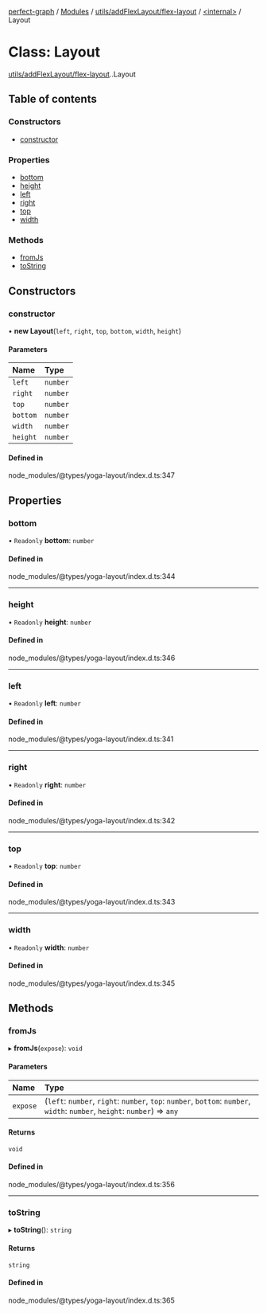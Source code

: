 [perfect-graph](../README.md) / [Modules](../modules.md) / [utils/addFlexLayout/flex-layout](../modules/utils_addFlexLayout_flex_layout.md) / [<internal\>](../modules/utils_addFlexLayout_flex_layout._internal_.md) / Layout

# Class: Layout

[utils/addFlexLayout/flex-layout](../modules/utils_addFlexLayout_flex_layout.md).[<internal>](../modules/utils_addFlexLayout_flex_layout._internal_.md).Layout

## Table of contents

### Constructors

- [constructor](utils_addFlexLayout_flex_layout._internal_.Layout.md#constructor)

### Properties

- [bottom](utils_addFlexLayout_flex_layout._internal_.Layout.md#bottom)
- [height](utils_addFlexLayout_flex_layout._internal_.Layout.md#height)
- [left](utils_addFlexLayout_flex_layout._internal_.Layout.md#left)
- [right](utils_addFlexLayout_flex_layout._internal_.Layout.md#right)
- [top](utils_addFlexLayout_flex_layout._internal_.Layout.md#top)
- [width](utils_addFlexLayout_flex_layout._internal_.Layout.md#width)

### Methods

- [fromJs](utils_addFlexLayout_flex_layout._internal_.Layout.md#fromjs)
- [toString](utils_addFlexLayout_flex_layout._internal_.Layout.md#tostring)

## Constructors

### constructor

• **new Layout**(`left`, `right`, `top`, `bottom`, `width`, `height`)

#### Parameters

| Name | Type |
| :------ | :------ |
| `left` | `number` |
| `right` | `number` |
| `top` | `number` |
| `bottom` | `number` |
| `width` | `number` |
| `height` | `number` |

#### Defined in

node_modules/@types/yoga-layout/index.d.ts:347

## Properties

### bottom

• `Readonly` **bottom**: `number`

#### Defined in

node_modules/@types/yoga-layout/index.d.ts:344

___

### height

• `Readonly` **height**: `number`

#### Defined in

node_modules/@types/yoga-layout/index.d.ts:346

___

### left

• `Readonly` **left**: `number`

#### Defined in

node_modules/@types/yoga-layout/index.d.ts:341

___

### right

• `Readonly` **right**: `number`

#### Defined in

node_modules/@types/yoga-layout/index.d.ts:342

___

### top

• `Readonly` **top**: `number`

#### Defined in

node_modules/@types/yoga-layout/index.d.ts:343

___

### width

• `Readonly` **width**: `number`

#### Defined in

node_modules/@types/yoga-layout/index.d.ts:345

## Methods

### fromJs

▸ **fromJs**(`expose`): `void`

#### Parameters

| Name | Type |
| :------ | :------ |
| `expose` | (`left`: `number`, `right`: `number`, `top`: `number`, `bottom`: `number`, `width`: `number`, `height`: `number`) => `any` |

#### Returns

`void`

#### Defined in

node_modules/@types/yoga-layout/index.d.ts:356

___

### toString

▸ **toString**(): `string`

#### Returns

`string`

#### Defined in

node_modules/@types/yoga-layout/index.d.ts:365
